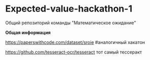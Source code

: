 # Expected-value-hackathon-1
Общий репозиторий команды "Математическое ожидание" 

**Общая информация**  

https://paperswithcode.com/dataset/sroie  #аналогичный хакатон  

https://github.com/tesseract-ocr/tesseract тот самый тессеракт
